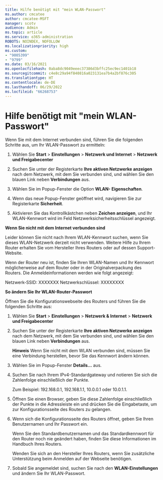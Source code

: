 ```yaml
---
title: Hilfe benötigt mit "mein WLAN-Passwort"
ms.author: cmcatee
author: cmcatee-MSFT
manager: scotv
audience: Admin
ms.topic: article
ms.service: o365-administration
ROBOTS: NOINDEX, NOFOLLOW
ms.localizationpriority: high
ms.custom:
- "9005399"
- "9799"
ms.date: 03/16/2021
ms.openlocfilehash: 0aba8dc9049eeec37386d3bffc25ec9ec1401b18
ms.sourcegitcommit: c4e8c29a94f840816a023131ea7b4a2bf876c305
ms.translationtype: HT
ms.contentlocale: de-DE
ms.lasthandoff: 06/29/2022
ms.locfileid: "66268753"
---
```

# <a name="need-help-with-my-wi-fi-password"></a>Hilfe benötigt mit "mein WLAN-Passwort"

Wenn Sie mit dem Internet verbunden sind, führen Sie die folgenden Schritte aus, um Ihr WLAN-Passwort zu ermitteln:

1. Wählen Sie **Start** > **Einstellungen** > **Netzwerk und Internet** > **Netzwerk und Freigabecenter**

1. Suchen Sie unter der Registerkarte **Ihre aktiven Netzwerke anzeigen** nach dem Netzwerk, mit dem Sie verbunden sind, und wählen Sie den blauen Link neben **Verbindungen** aus.

1. Wählen Sie im Popup-Fenster die Option **WLAN- Eigenschaften**.

1. Wenn das neue Popup-Fenster geöffnet wird, navigieren Sie zur Registerkarte **Sicherheit**.

1. Aktivieren Sie das Kontrollkästchen neben **Zeichen anzeigen**, und Ihr WLAN-Kennwort wird im Feld Netzwerksicherheitsschlüssel angezeigt.

**Wenn Sie nicht mit dem Internet verbunden sind**

Leider können Sie nicht nach Ihrem WLAN-Kennwort suchen, wenn Sie dieses WLAN-Netzwerk derzeit nicht verwenden. Weitere Hilfe zu Ihrem Router erhalten Sie vom Hersteller Ihres Routers oder auf dessen Support-Website.

Wenn der Router neu ist, finden Sie Ihren WLAN-Namen und Ihr Kennwort möglicherweise auf dem Router oder in der Originalverpackung des Routers. Die Anmeldeinformationen werden wie folgt angezeigt:

Netzwerk-SSID: XXXXXXX Netzwerkschlüssel: XXXXXXXX

**So ändern Sie Ihr WLAN-Router-Passwort**

Öffnen Sie die Konfigurationswebseite des Routers und führen Sie die folgenden Schritte aus:

1. Wählen Sie **Start** > **Einstellungen** > **Netzwerk & Internet** > **Netzwerk und Freigabecenter**

1. Suchen Sie unter der Registerkarte **Ihre aktiven Netzwerke anzeigen** nach dem Netzwerk, mit dem Sie verbunden sind, und wählen Sie den blauen Link neben **Verbindungen** aus.

    **Hinweis** Wenn Sie nicht mit dem WLAN verbunden sind, müssen Sie eine Verbindung herstellen, bevor Sie das Kennwort ändern können.

1. Wählen Sie im Popup-Fenster **Details...** aus.

1. Suchen Sie nach Ihrem IPv4-Standardgateway und notieren Sie sich die Zahlenfolge einschließlich der Punkte.

    Zum Beispiel: 192.168.0.1, 192.168.1.1, 10.0.0.1 oder 10.0.1.1.

1. Öffnen Sie einen Browser, geben Sie diese Zahlenfolge einschließlich der Punkte in die Adressleiste ein und drücken Sie die Eingabetaste, um zur Konfigurationsseite des Routers zu gelangen.

1. Wenn sich die Konfigurationsseite des Routers öffnet, geben Sie Ihren Benutzernamen und Ihr Passwort ein.

    Wenn Sie den Standardbenutzernamen und das Standardkennwort für den Router noch nie geändert haben, finden Sie diese Informationen im Handbuch Ihres Routers.

    Wenden Sie sich an den Hersteller Ihres Routers, wenn Sie zusätzliche Unterstützung beim Anmelden auf der Webseite benötigen.

1. Sobald Sie angemeldet sind, suchen Sie nach den **WLAN-Einstellungen** und ändern Sie Ihr WLAN-Passwort.